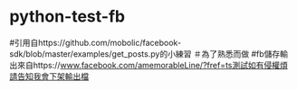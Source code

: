 # python-test-fb
#引用自https://github.com/mobolic/facebook-sdk/blob/master/examples/get_posts.py的小練習
＃為了熟悉而做
#fb儲存輸出來自https://www.facebook.com/amemorableLine/?fref=ts測試如有侵權煩請告知我會下架輸出檔